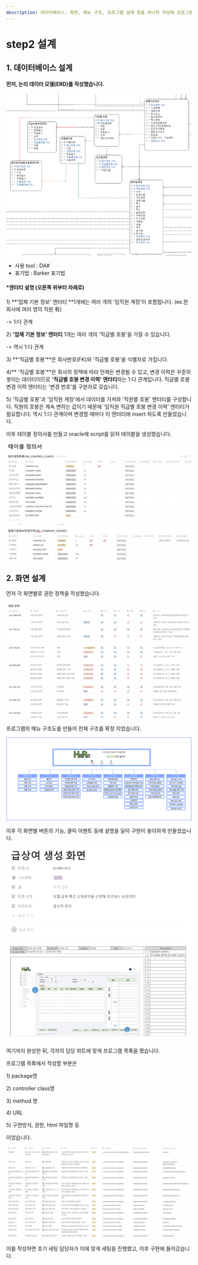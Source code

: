```yaml
---
description: 데이터베이스, 화면, 메뉴 구조, 프로그램 설계 등을 하나씩 작성해 프로그램 구조를 잡아갔습니다.
---
```


# step2 설계

## 1. 데이터베이스 설계

#### 먼저, 논리 데이터 모델(ERD)를 작성했습니다.

![](<../../.gitbook/assets/image (39) (1).png>)

* 사용 tool : DA#
* 표기법 : Barker 표기법

#### \*엔터티 설명 (오른쪽 위부터 차례로)

1\) **'업체 기본 정보' 엔터티 **1개에는 여러 개의 '임직원 계정'이 포함됩니다. (ex.한 회사에 여러 명의 직원 有)&#x20;

&#x20;   \-> 1:다 관계

2\) **'업체 기본 정보' 엔터티** 1개는 여러 개의 '직급별 호봉'을 가질 수 있습니다.&#x20;

&#x20;   \-> 역시 1:다 관계

3\) **'직급별 호봉'**은 회사번호(FK)와 '직급별 호봉'을 식별자로 가집니다.

4\)** '직급별 호봉'**은 회사의 정책에 따라 언제든 변경될 수 있고, 변경 이력은 꾸준히 쌓이는 데이터이므로 **'직급별 호봉 변경 이력' 엔터티**와는 1:다 관계입니다. 직급별 호봉 변경 이력 엔터티는 '변경 번호'를 구분자로 갖습니다.

5\) '직급별 호봉'과 '임직원 계정'에서 데이터를 가져와 '직원별 호봉' 엔터티를 구성합니다. 직원의 호봉은 계속 변하는 값이기 때문에 '임직원 직급별 호봉 변경 이력' 엔터티가 필요합니다. 역시 1:다 관계이며 변경할 때마다 이 엔터티에 insert 하도록 만들었습니다.



이후 테이블 정의서를 만들고 oracle에 script를 읽혀 테이블을 생성했습니다.

![](<../../.gitbook/assets/image (17).png>)

## 2. 화면 설계

먼저 각 화면별로 권한 정책을 작성했습니다.

![](<../../.gitbook/assets/image (43).png>)

프로그램의 메뉴 구조도를 만들어 전체 구조를 확정 지었습니다.

![](../../.gitbook/assets/메뉴구조도.png)

이후 각 화면별 버튼의 기능, 클릭 이벤트 등에 설명을 달아 구현이 용이하게 만들었습니다.

![](<../../.gitbook/assets/image (18).png>)

여기까지 완성한 뒤, 각자의 담당 파트에 맞게 프로그램 목록을 짰습니다.

프로그램 목록에서 작성할 부분은

1\) package명

2\) controller class명

3\) method 명

4\) URL

5\) 구현방식, 권한, html 파일명 등

이었습니다.&#x20;

![](<../../.gitbook/assets/image (37).png>)

이를 작성하면 초기 세팅 담당자가 이에 맞게 세팅을 진행했고, 이후 구현에 들어갔습니다.&#x20;
